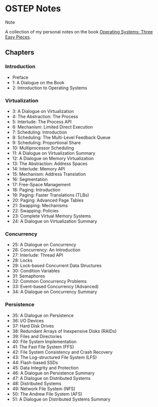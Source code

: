 # OSTEP Notes

> [!Note]
>
> A collection of my personal notes on the book [Operating Systems: Three Easy Pieces](https://pages.cs.wisc.edu/~remzi/OSTEP/).

## Chapters

### Introduction

- Preface
- 1: A Dialogue on the Book
- 2: Introduction to Operating Systems

### Virtualization

- 3: A Dialogue on Virtualization
- 4: The Abstraction: The Process
- 5: Interlude: The Process API
- 6: Mechanism: Limited Direct Execution
- 7: Scheduling: Introduction
- 8: Scheduling: The Multi-Level Feedback Queue
- 9: Scheduling: Proportional Share
- 10: Multiprocessor Scheduling
- 11: A Dialogue on Virtualization Summary
- 12: A Dialogue on Memory Virtualization
- 13: The Abstraction: Address Spaces
- 14: Interlude: Memory API
- 15: Mechanism: Address Translation
- 16: Segmentation
- 17: Free-Space Management
- 18: Paging: Introduction
- 19: Paging: Faster Translations (TLBs)
- 20: Paging: Advanced Page Tables
- 21: Swapping: Mechanisms
- 22: Swapping: Policies
- 23: Complete Virtual Memory Systems
- 24: A Dialogue on Virtualization Summary

### Concurrency

- 25: A Dialogue on Concurrency
- 26: Concurrency: An Introduction
- 27: Interlude: Thread API
- 28: Locks
- 29: Lock-based Concurrent Data Structures
- 30: Condition Variables
- 31: Semaphores
- 32: Common Concurrency Problems
- 33: Event-based Concurrency (Advanced)
- 34: A Dialogue on Concurrency Summary

### Persistence

- 35: A Dialogue on Persistence
- 36: I/O Devices
- 37: Hard Disk Drives
- 38: Redundant Arrays of Inexpensive Disks (RAIDs)
- 39: Files and Directories
- 40: File System Implementation
- 41: The Fast File System (FFS)
- 42: File System Consistency and Crash Recovery
- 43: The Log-structured File System (LFS)
- 44: Flash-based SSDs
- 45: Data Integrity and Protection
- 46: A Dialogue on Persistence Summary
- 47: A Dialogue on Distributed Systems
- 48: Distributed Systems
- 49: Network File System (NFS)
- 50: The Andrew File System (AFS)
- 51: A Dialogue on Distributed Systems Summary
